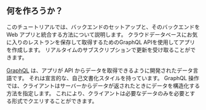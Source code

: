 ## 何を作ろうか？

このチュートリアルでは、バックエンドのセットアップと、そのバックエンドを Web アプリと統合する方法について説明します。 クラウドデータベースにお気に入りのレストランを保存して取得するためのGraphQL APIを使用してアプリを作成します。 リアルタイムのサブスクリプションで更新を受け取ることができます。

[GraphQL](http://graphql.org) は、アプリが API からデータを取得できるように開発されたデータ言語です。 それは宣言的な、自己文書化スタイルを持っています。 GraphQL 操作では、クライアントはサーバーからデータが返されたときにデータを構造化する方法を指定します。 これにより、クライアントは必要なデータのみを必要とする形式でクエリすることができます。